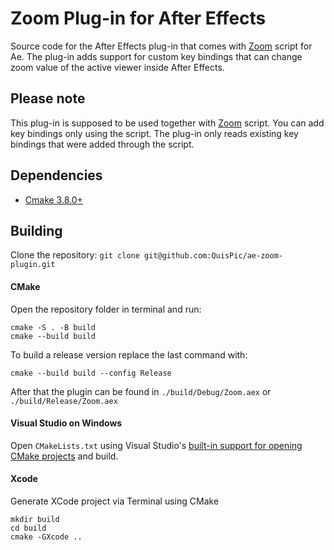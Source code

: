 # Zoom Plug-in for After Effects
Source code for the After Effects plug-in that comes with [Zoom](https://github.com/QuisPic/ae-zoom) script for Ae. The plug-in adds support for custom key bindings that can change zoom value of the active viewer inside After Effects.
## Please note
This plug-in is supposed to be used together with [Zoom](https://github.com/QuisPic/ae-zoom) script. You can add key bindings only using the script. The plug-in only reads existing key bindings that were added through the script.
## Dependencies
* [Cmake 3.8.0+](https://www.cmake.org/download/)
## Building
Clone the repository:
`git clone git@github.com:QuisPic/ae-zoom-plugin.git`
#### CMake
Open the repository folder in terminal and run:
```
cmake -S . -B build
cmake --build build
```
To build a release version replace the last command with:
```
cmake --build build --config Release
```
After that the plugin can be found in `./build/Debug/Zoom.aex` or `./build/Release/Zoom.aex`
#### Visual Studio on Windows
Open `CMakeLists.txt` using Visual Studio's [built-in support for opening CMake projects](https://blogs.msdn.microsoft.com/vcblog/2016/10/05/cmake-support-in-visual-studio/) and build.
#### Xcode
Generate XCode project via Terminal using CMake
```
mkdir build
cd build
cmake -GXcode ..
```
